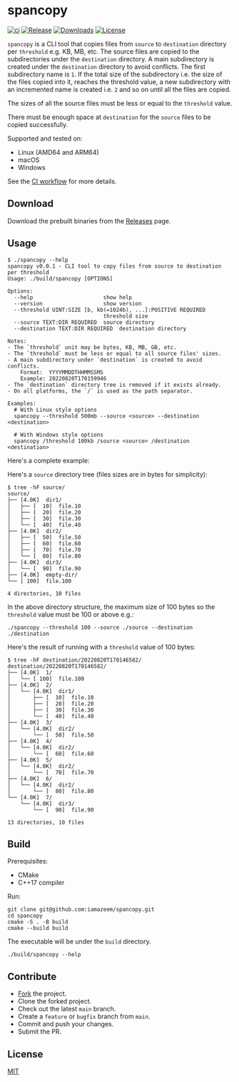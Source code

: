 # spancopy

[![ci](https://github.com/iamazeem/spancopy/actions/workflows/ci.yml/badge.svg?branch=main)](https://github.com/iamazeem/spancopy/actions/workflows/ci.yml)
[![Release](https://img.shields.io/github/v/release/iamazeem/spancopy?logo=github&style=flat-square)](https://github.com/iamazeem/spancopy/releases)
[![Downloads](https://img.shields.io/github/downloads/iamazeem/spancopy/total?logo=github&style=flat-square)](https://github.com/iamazeem/spancopy/releases)
[![License](https://img.shields.io/badge/license-MIT-blue.svg?style=flat-square)](https://github.com/iamazeem/spancopy/blob/master/LICENSE)

`spancopy` is a CLI tool that copies files from `source` to `destination`
directory per `threshold` e.g. KB, MB, etc. The source files are copied to the
subdirectories under the `destination` directory. A main subdirectory is created
under the `destination` directory to avoid conflicts. The first subdirectory
name is `1`. If the total size of the subdirectory i.e. the size of the files
copied into it, reaches the threshold value, a new subdirectory with an
incremented name is created i.e. `2` and so on until all the files are copied.

The sizes of all the source files must be less or equal to the `threshold`
value.

There must be enough space at `destination` for the `source` files to be copied
successfully.

Supported and tested on:

- Linux (AMD64 and ARM64)
- macOS
- Windows

See the [CI workflow](.github/workflows/ci.yml) for more details.

## Download

Download the prebuilt binaries from the
[Releases](https://github.com/iamazeem/spancopy/releases) page.

## Usage

```text
$ ./spancopy --help
spancopy v0.0.1 - CLI tool to copy files from source to destination per threshold
Usage: ./build/spancopy [OPTIONS]

Options:
  --help                      show help
  --version                   show version
  --threshold UINT:SIZE [b, kb(=1024b), ...]:POSITIVE REQUIRED
                              threshold size
  --source TEXT:DIR REQUIRED  source directory
  --destination TEXT:DIR REQUIRED  destination directory

Notes:
- The `threshold` unit may be bytes, KB, MB, GB, etc.
- The `threshold` must be less or equal to all source files' sizes.
- A main subdirectory under `destination` is created to avoid conflicts.
    Format:  YYYYMMDDTHHMMSSMS
    Example: 20220820T170159946
- The `destination` directory tree is removed if it exists already.
- On all platforms, the `/` is used as the path separator.

Examples:
  # With Linux style options
  spancopy --threshold 500mb --source <source> --destination <destination>

  # With Windows style options
  spancopy /threshold 100kb /source <source> /destination <destination>
```

Here's a complete example:

Here's a `source` directory tree (files sizes are in bytes for simplicity):

```shell
$ tree -hF source/
source/
├── [4.0K]  dir1/
│   ├── [  10]  file.10
│   ├── [  20]  file.20
│   ├── [  30]  file.30
│   └── [  40]  file.40
├── [4.0K]  dir2/
│   ├── [  50]  file.50
│   ├── [  60]  file.60
│   ├── [  70]  file.70
│   └── [  80]  file.80
├── [4.0K]  dir3/
│   └── [  90]  file.90
├── [4.0K]  empty-dir/
└── [ 100]  file.100

4 directories, 10 files
```

In the above directory structure, the maximum size of 100 bytes so the
`threshold` value must be 100 or above e.g.:

```shell
./spancopy --threshold 100 --source ./source --destination ./destination
```

Here's the result of running with a `threshold` value of 100 bytes:

```shell
$ tree -hF destination/20220820T170146582/
destination/20220820T170146582/
├── [4.0K]  1/
│   └── [ 100]  file.100
├── [4.0K]  2/
│   └── [4.0K]  dir1/
│       ├── [  10]  file.10
│       ├── [  20]  file.20
│       ├── [  30]  file.30
│       └── [  40]  file.40
├── [4.0K]  3/
│   └── [4.0K]  dir2/
│       └── [  50]  file.50
├── [4.0K]  4/
│   └── [4.0K]  dir2/
│       └── [  60]  file.60
├── [4.0K]  5/
│   └── [4.0K]  dir2/
│       └── [  70]  file.70
├── [4.0K]  6/
│   └── [4.0K]  dir2/
│       └── [  80]  file.80
└── [4.0K]  7/
    └── [4.0K]  dir3/
        └── [  90]  file.90

13 directories, 10 files
```

## Build

Prerequisites:

- CMake
- C++17 compiler

Run:

```shell
git clone git@github.com:iamazeem/spancopy.git
cd spancopy
cmake -S . -B build
cmake --build build
```

The executable will be under the `build` directory.

```shell
./build/spancopy --help
```

## Contribute

- [Fork](https://github.com/iamazeem/spancopy/fork) the project.
- Clone the forked project.
- Check out the latest `main` branch.
- Create a `feature` or `bugfix` branch from `main`.
- Commit and push your changes.
- Submit the PR.

## License

[MIT](./LICENSE)
